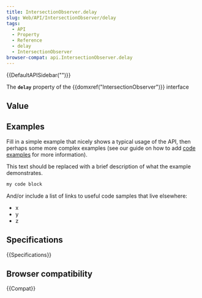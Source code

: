 ```yaml
---
title: IntersectionObserver.delay
slug: Web/API/IntersectionObserver/delay
tags:
  - API
  - Property
  - Reference
  - delay
  - IntersectionObserver
browser-compat: api.IntersectionObserver.delay
---
```

{{DefaultAPISidebar("")}}

The **`delay`** property of the {{domxref("IntersectionObserver")}} interface 

## Value



## Examples

Fill in a simple example that nicely shows a typical usage of the API, then perhaps some more complex examples (see our guide on how to add [code examples](/en-US/docs/MDN/Contribute/Structures/Code_examples) for more information).

This text should be replaced with a brief description of what the example demonstrates.

```js
my code block
```

And/or include a list of links to useful code samples that live elsewhere:

*   x
*   y
*   z

## Specifications

{{Specifications}}

## Browser compatibility

{{Compat}}


